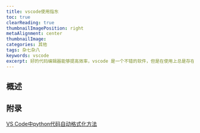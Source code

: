 ```yaml
---
title: vscode使用指东
toc: true
clearReading: true
thumbnailImagePosition: right
metaAlignment: center
thumbnailImage:
categories: 其他
tags: 杂七杂八
keywords: vscode
excerpt: 好的代码编辑器能够提高效率，vscode 是一个不错的软件，但是在使用上总是存在一些问题，本文将记录我使用此软件时遇到的所有问题以及对应的解决方法
---
```

## 概述

## 附录
[VS Code中python代码自动格式化方法](https://blog.csdn.net/qianbin3200896/article/details/90180980)
